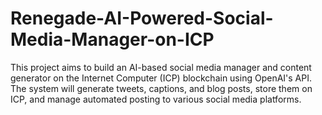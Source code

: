 # Renegade-AI-Powered-Social-Media-Manager-on-ICP
This project aims to build an AI-based social media manager and content generator on the Internet Computer (ICP) blockchain using OpenAI's API. The system will generate tweets, captions, and blog posts, store them on ICP, and manage automated posting to various social media platforms.
